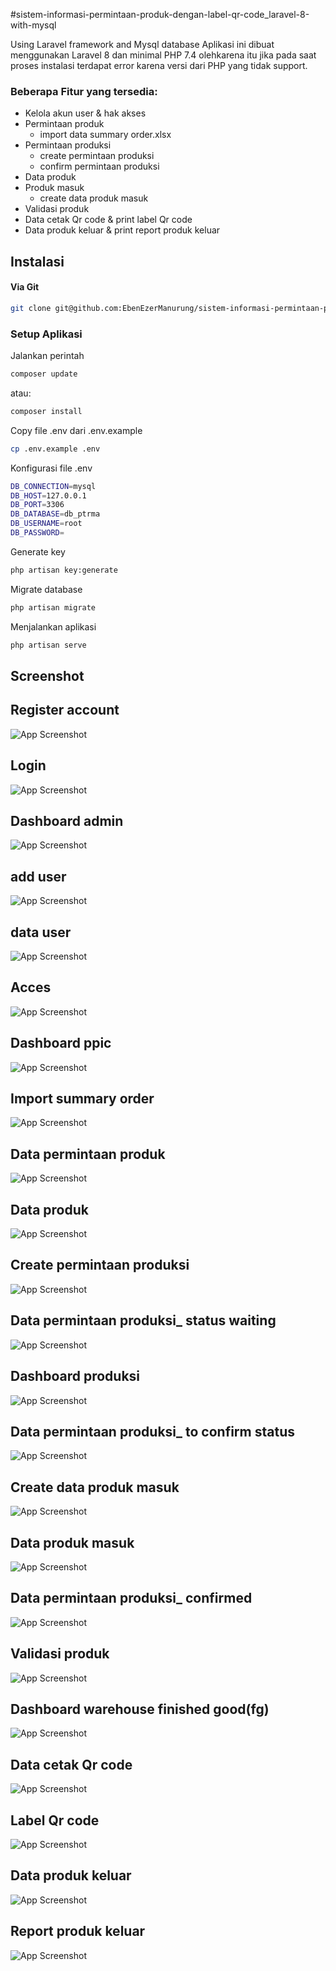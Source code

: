 
#sistem-informasi-permintaan-produk-dengan-label-qr-code_laravel-8-with-mysql



Using Laravel framework and Mysql database
Aplikasi ini dibuat menggunakan Laravel 8 dan minimal PHP 7.4 olehkarena itu jika pada saat proses instalasi terdapat error karena versi dari PHP yang tidak support.

### Beberapa Fitur yang tersedia:
- Kelola akun user & hak akses
- Permintaan produk
  - import data summary order.xlsx
- Permintaan produksi
  - create permintaan produksi
  - confirm permintaan produksi
- Data produk
- Produk masuk
  - create data produk masuk
- Validasi produk
- Data cetak Qr code & print label Qr code
- Data produk keluar & print report produk keluar

## Instalasi
#### Via Git
```bash
git clone git@github.com:EbenEzerManurung/sistem-informasi-permintaan-produk-dengan-label-qr-code_laravel-8-with-mysql.git
```

### Setup Aplikasi
Jalankan perintah 
```bash
composer update
```
atau:
```bash
composer install
```
Copy file .env dari .env.example
```bash
cp .env.example .env
```
Konfigurasi file .env
```bash
DB_CONNECTION=mysql
DB_HOST=127.0.0.1
DB_PORT=3306
DB_DATABASE=db_ptrma
DB_USERNAME=root
DB_PASSWORD=
```
Generate key
```bash
php artisan key:generate
```
Migrate database
```bash
php artisan migrate
```
Menjalankan aplikasi
```bash
php artisan serve
```

## Screenshot 
## Register account

![App Screenshot](https://github.com/EbenEzerManurung/sistem-informasi-permintaan-produk-dengan-label-qr-code_laravel-8-with-mysql/blob/main/screenshot/ss_register%20account.PNG?raw=true)

## Login

![App Screenshot](https://github.com/EbenEzerManurung/sistem-informasi-permintaan-produk-dengan-label-qr-code_laravel-8-with-mysql/blob/main/screenshot/ss_login.PNG?raw=true)

## Dashboard admin

![App Screenshot](https://github.com/EbenEzerManurung/sistem-informasi-permintaan-produk-dengan-label-qr-code_laravel-8-with-mysql/blob/main/screenshot/ss_dashboard%20admin.PNG?raw=true)

## add user

![App Screenshot](https://github.com/EbenEzerManurung/sistem-informasi-permintaan-produk-dengan-label-qr-code_laravel-8-with-mysql/blob/main/screenshot/ss_add%20account.PNG?raw=true)

## data user

![App Screenshot](https://github.com/EbenEzerManurung/sistem-informasi-permintaan-produk-dengan-label-qr-code_laravel-8-with-mysql/blob/main/screenshot/ss_data%20user.PNG?raw=true)

## Acces

![App Screenshot](https://github.com/EbenEzerManurung/sistem-informasi-permintaan-produk-dengan-label-qr-code_laravel-8-with-mysql/blob/main/screenshot/ss_hak%20akses.PNG?raw=true)

## Dashboard ppic

![App Screenshot](https://github.com/EbenEzerManurung/sistem-informasi-permintaan-produk-dengan-label-qr-code_laravel-8-with-mysql/blob/main/screenshot/ss_dashboard%20ppic.PNG?raw=true)

## Import summary order

![App Screenshot](https://github.com/EbenEzerManurung/sistem-informasi-permintaan-produk-dengan-label-qr-code_laravel-8-with-mysql/blob/main/screenshot/ss_import.PNG?raw=true)

## Data permintaan produk

![App Screenshot](https://github.com/EbenEzerManurung/sistem-informasi-permintaan-produk-dengan-label-qr-code_laravel-8-with-mysql/blob/main/screenshot/ss_daftar%20permintaan%20produk.PNG?raw=true)

## Data produk

![App Screenshot](https://github.com/EbenEzerManurung/sistem-informasi-permintaan-produk-dengan-label-qr-code_laravel-8-with-mysql/blob/main/screenshot/ss_daftar%20produk.PNG?raw=true)

## Create permintaan produksi
![App Screenshot](https://github.com/EbenEzerManurung/sistem-informasi-permintaan-produk-dengan-label-qr-code_laravel-8-with-mysql/blob/main/screenshot/ss_permintaan%20produksi.PNG?raw=true)

## Data permintaan produksi_ status waiting

![App Screenshot](https://github.com/EbenEzerManurung/sistem-informasi-permintaan-produk-dengan-label-qr-code_laravel-8-with-mysql/blob/main/screenshot/ss_waiting%20daftar%20permintaan%20produksi.PNG?raw=true)

## Dashboard produksi

![App Screenshot](https://github.com/EbenEzerManurung/sistem-informasi-permintaan-produk-dengan-label-qr-code_laravel-8-with-mysql/blob/main/screenshot/ss_dashboard%20produksi.PNG?raw=true)

## Data permintaan produksi_ to confirm status

![App Screenshot](https://github.com/EbenEzerManurung/sistem-informasi-permintaan-produk-dengan-label-qr-code_laravel-8-with-mysql/blob/main/screenshot/ss_confirm%20daftar%20data%20permintaan%20produksi.PNG?raw=true)

## Create data produk masuk

![App Screenshot](https://github.com/EbenEzerManurung/sistem-informasi-permintaan-produk-dengan-label-qr-code_laravel-8-with-mysql/blob/main/screenshot/ss_input%20produk%20masuk.PNG?raw=true)

## Data produk masuk

![App Screenshot](https://github.com/EbenEzerManurung/sistem-informasi-permintaan-produk-dengan-label-qr-code_laravel-8-with-mysql/blob/main/screenshot/ss_daftar%20data%20produk%20masuk.PNG?raw=true)


## Data permintaan produksi_ confirmed

![App Screenshot](https://github.com/EbenEzerManurung/sistem-informasi-permintaan-produk-dengan-label-qr-code_laravel-8-with-mysql/blob/main/screenshot/ss_confimed%20daftar%20permintaan%20produksi.PNG?raw=true)


## Validasi produk

![App Screenshot](https://github.com/EbenEzerManurung/sistem-informasi-permintaan-produk-dengan-label-qr-code_laravel-8-with-mysql/blob/main/screenshot/ss_validasi%20produk.PNG?raw=true)

## Dashboard warehouse finished good(fg)

![App Screenshot](https://github.com/EbenEzerManurung/sistem-informasi-permintaan-produk-dengan-label-qr-code_laravel-8-with-mysql/blob/main/screenshot/ss_dashboard%20warehouse%20finished%20good.PNG?raw=true)

## Data cetak Qr code

![App Screenshot](https://github.com/EbenEzerManurung/sistem-informasi-permintaan-produk-dengan-label-qr-code_laravel-8-with-mysql/blob/main/screenshot/ss_daftar%20cetak%20label%20qr%20code.PNG?raw=true)

## Label Qr code

![App Screenshot](https://github.com/EbenEzerManurung/sistem-informasi-permintaan-produk-dengan-label-qr-code_laravel-8-with-mysql/blob/main/screenshot/ss_label%20qr%20code.PNG?raw=true)

## Data produk keluar

![App Screenshot](https://github.com/EbenEzerManurung/sistem-informasi-permintaan-produk-dengan-label-qr-code_laravel-8-with-mysql/blob/main/screenshot/ss_daftar%20produk%20keluar.PNG?raw=true)

## Report produk keluar

![App Screenshot](https://github.com/EbenEzerManurung/sistem-informasi-permintaan-produk-dengan-label-qr-code_laravel-8-with-mysql/blob/main/screenshot/ss_cetak%20produk%20keluar.PNG?raw=true)














